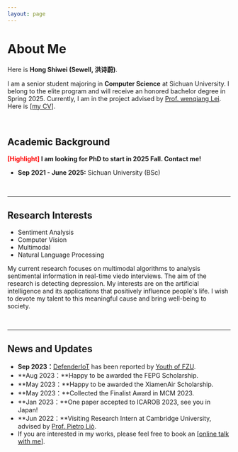 ```yaml
---
layout: page
---
```


# About Me

Here is **Hong Shiwei (Sewell, 洪诗蔚)**.

I am a senior student majoring in **Computer Science** at Sichuan University. I belong to the elite program and will receive an honored bachelor degree in Spring 2025. Currently, I am in the project advised by [Prof. wenqiang Lei](https://www.researchgate.net/profile/Zhezhuang-Xu). Here is [[my CV](https://caihanlin.com/file/CV-HanlinCAI.pdf)].

<br>

## Academic Background

**<font color='red'>[Highlight]</font> I am looking for PhD to start in 2025 Fall. Contact me!**

- **Sep 2021 - June 2025:** Sichuan University (BSc)

<br>

---

## Research Interests

- Sentiment Analysis
- Computer Vision
- Multimodal
- Natural Language Processing

My current research focuses on multimodal algorithms to analysis sentimental information in real-time viedo interviews. The aim of the research is detecting depression. 
My interests are on the artificial intelligence and its applications that positively influence people's life. I wish to devote my talent to this meaningful cause and bring well-being to society.

<br>

---

## News and Updates

- **Sep 2023：**[DefenderIoT](https://fzuiot.site/) has been reported by [Youth of FZU](https://mp.weixin.qq.com/s/MF2NJQtEHsVwsm8Ym-l7Gg).
- **Aug 2023：**Happy to be awarded the FEPG Scholarship.
- **May 2023：**Happy to be awarded the XiamenAir Scholarship.
- **May 2023：**Collected the Finalist Award in MCM 2023.
- **Jan 2023：**One paper accepted to ICAROB 2023, see you in Japan!
- **Jun 2022：**Visiting Research Intern at Cambridge University, advised by [Prof. Pietro Liò](https://www.cl.cam.ac.uk/~pl219/ ).
- If you are interested in my works, please feel free to book an [[online talk with me](https://calendly.com/lancecai/meet-with-lance)].
